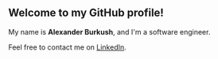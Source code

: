 ## Welcome to my GitHub profile!

My name is **Alexander Burkush**, and I'm a software engineer.

Feel free to contact me on [LinkedIn](https://www.linkedin.com/in/alexander-burkush/).

<!---
### Languages & technologies


<img align="left" alt="HTML" width="26px" src="https://github.com/burkush/burkush/blob/main/icons/html5.svg" style="padding-right:10px;" />
<img align="left" alt="CSS" width="26px" src="https://github.com/burkush/burkush/blob/main/icons/css3.svg" style="padding-right:10px;" />
<img align="left" alt="JavaScript" width="26px" src="https://github.com/burkush/burkush/blob/main/icons/javascript.svg" style="padding-right:10px;" />
<img align="left" alt="React" width="26px" src="https://github.com/burkush/burkush/blob/main/icons/react.svg" style="padding-right:10px;" />
<img align="left" alt="Git" width="26px" src="https://github.com/burkush/burkush/blob/main/icons/git.svg" style="padding-right:10px;" />
<img align="left" alt="SASS" width="26px" src="https://github.com/burkush/burkush/blob/main/icons/sass.svg" style="padding-right:10px;" />
<img align="left" alt="Bootstrap" width="26px" src="https://github.com/burkush/burkush/blob/main/icons/bootstrap.svg" style="padding-right:10px;" />
<img align="left" alt="Figma" width="26px" src="https://github.com/burkush/burkush/blob/main/icons/figma.svg" style="padding-right:10px;" />

--->
